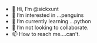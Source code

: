 - 👋 Hi, I’m @sickxunt
- 👀 I’m interested in ...penguins
- 🌱 I’m currently learning ...python
- 💞️ I’m not looking to collaborate.
- 📫 How to reach me....can't.

<!---
sickxunt/sickxunt is a ✨ special ✨ repository because its `README.md` (this file) appears on your GitHub profile.
You can click the Preview link to take a look at your changes.
--->
